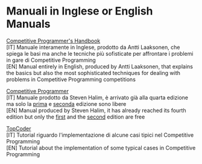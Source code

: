 <h1>Manuali in Inglese or English Manuals</h1>

[Competitive Programmer's Handbook](https://github.com/fralabi/CybergroundCoding/blob/main/ManualiInglese/Competitive%20Programmer%E2%80%99s%20Handbook.pdf) <br>
[IT] Manuale interamente in Inglese, prodotto da Antti Laaksonen, che spiega le basi ma anche le tecniche più sofisticate per affrontare i problemi in gare di Competitive Programming<br>
[EN] Manual entirely in English, produced by Antti Laaksonen, that explains the basics but also the most sophisticated techniques for dealing with problems in Competitive Programming competitions<br>

[Competitive Programmer](https://github.com/fralabi/CybergroundCoding/blob/main/ManualiInglese/Competitive%20Programming.pdf) <br>
[IT] Manuale prodotto da Steven Halim, è arrivato già alla quarta edizione ma solo la [prima](https://cpbook.net/#CP1details) e [seconda](https://cpbook.net/#CP2details) edizione sono libere<br>
[EN] Manual produced by Steven Halim, it has already reached its fourth edition but only the [first](https://cpbook.net/#CP1details) and the [second](https://cpbook.net/#CP2details) edition are free <br>

[TopCoder](https://www.topcoder.com/community/competitive-programming/tutorials/)<br>
[IT] Tutorial riguardo l'implementazione di alcune casi tipici nel Competitive Programming<br>
[EN] Tutorial about the implementation of some typical cases in Competitive Programming<br>
